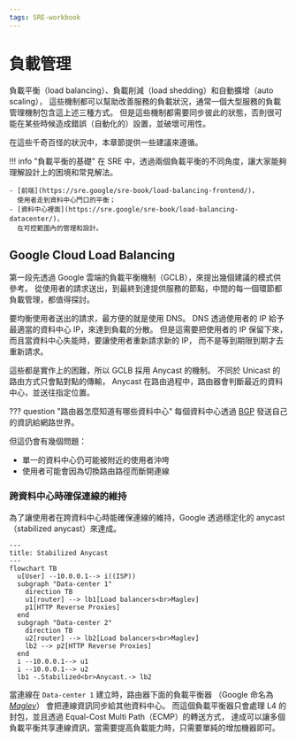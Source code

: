 ```yaml
---
tags: SRE-workbook
---
```


# 負載管理

負載平衡（load balancing）、負載削減（load shedding）和自動擴增（auto scaling），
這些機制都可以幫助改善服務的負載狀況，通常一個大型服務的負載管理機制包含這上述三種方式。
但是這些機制都需要同步彼此的狀態，否則很可能在某些時候造成錯誤（自動化的）設置，並破壞可用性。

在這些千奇百怪的狀況中，本章節提供一些建議來遵循。

!!! info "負載平衡的基礎"
    在 SRE 中，透過兩個負載平衡的不同角度，讓大家能夠理解設計上的困境和常見解法。

    - [前端](https://sre.google/sre-book/load-balancing-frontend/)，
      使用者走到資料中心門口的平衡；
    - [資料中心裡面](https://sre.google/sre-book/load-balancing-datacenter/)，
      在可控範圍內的管理和設計。

## Google Cloud Load Balancing

第一段先透過 Google 雲端的負載平衡機制（GCLB），來提出幾個建議的模式供參考。
從使用者的請求送出，到最終到達提供服務的節點，中間的每一個環節都負載管理，都值得探討。

要均衡使用者送出的請求，最方便的就是使用 DNS。
DNS 透過使用者的 IP 給予最適當的資料中心 IP，來達到負載的分散。
但是這需要把使用者的 IP 保留下來，而且當資料中心失能時，要讓使用者重新請求新的 IP，
而不是等到期限到期才去重新請求。

這些都是實作上的困難，所以 GCLB 採用 Anycast 的機制。
不同於 Unicast 的路由方式只會點對點的傳輸，
Anycast 在路由過程中，路由器會判斷最近的資料中心，並送往指定位置。

??? question "路由器怎麼知道有哪些資料中心"
    每個資料中心透過 [BGP](https://networklessons.com/bgp/introduction-to-bgp)
    發送自己的資訊給網路世界。

但這仍會有幾個問題：

-   單一的資料中心仍可能被附近的使用者沖垮
-   使用者可能會因為切換路由路徑而斷開連線

### 跨資料中心時確保連線的維持

為了讓使用者在跨資料中心時能確保連線的維持，Google 透過穩定化的 anycast（stabilized anycast）來達成。

```mermaid
---
title: Stabilized Anycast
---
flowchart TB
  u[User] --10.0.0.1--> i((ISP))
  subgraph "Data-center 1"
    direction TB
    u1[router] --> lb1[Load balancers<br>Maglev]
    p1[HTTP Reverse Proxies]
  end
  subgraph "Data-center 2"
    direction TB
    u2[router] --> lb2[Load balancers<br>Maglev]
    lb2 --> p2[HTTP Reverse Proxies]
  end
  i --10.0.0.1--> u1
  i --10.0.0.1--> u2
  lb1 -.Stabilized<br>Anycast.-> lb2
```

當連線在 `Data-center 1` 建立時，路由器下面的負載平衡器
（Google 命名為 [*Maglev*](https://research.google/pubs/maglev-a-fast-and-reliable-software-network-load-balancer/)）
會把連線資訊同步給其他資料中心。
而這個負載平衡器只會處理 L4 的封包，並且透過 Equal-Cost Multi Path（ECMP）的轉送方式，
達成可以讓多個負載平衡共享連線資訊，當需要提高負載能力時，只需要單純的增加機器即可。
